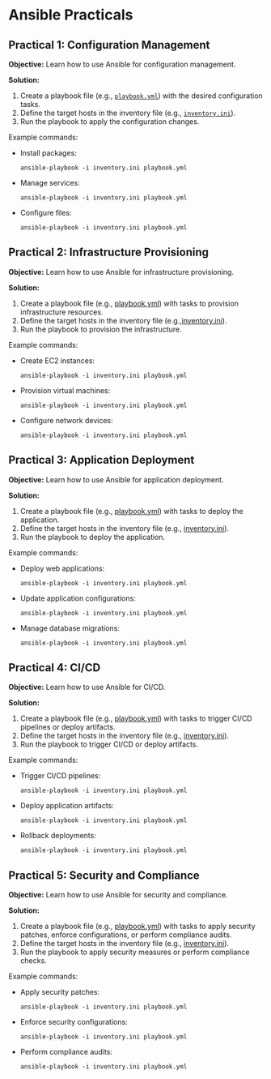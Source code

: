 # Ansible Practicals

## Practical 1: Configuration Management

**Objective:** Learn how to use Ansible for configuration management.

**Solution:**
1. Create a playbook file (e.g., [`playbook.yml`](/Day%2015/1_playbook.yaml)) with the desired configuration tasks.
2. Define the target hosts in the inventory file (e.g., [`inventory.ini`](/Day%2015/1_inventory.ini)).
3. Run the playbook to apply the configuration changes.

Example commands:
- Install packages:
  ```
  ansible-playbook -i inventory.ini playbook.yml
  ```

- Manage services:
  ```
  ansible-playbook -i inventory.ini playbook.yml
  ```

- Configure files:
  ```
  ansible-playbook -i inventory.ini playbook.yml
  ```

## Practical 2: Infrastructure Provisioning

**Objective:** Learn how to use Ansible for infrastructure provisioning.

**Solution:**
1. Create a playbook file (e.g., [playbook.yml](/Day%2015/2_playbook.yaml)) with tasks to provision infrastructure resources.
2. Define the target hosts in the inventory file (e.g.,[inventory.ini](/Day%2015/2_inventory.ini)).
3. Run the playbook to provision the infrastructure.

Example commands:
- Create EC2 instances:
  ```
  ansible-playbook -i inventory.ini playbook.yml
  ```

- Provision virtual machines:
  ```
  ansible-playbook -i inventory.ini playbook.yml
  ```

- Configure network devices:
  ```
  ansible-playbook -i inventory.ini playbook.yml
  ```

## Practical 3: Application Deployment

**Objective:** Learn how to use Ansible for application deployment.

**Solution:**
1. Create a playbook file (e.g., [playbook.yml](/Day%2015/3_playbook.yaml)) with tasks to deploy the application.
2. Define the target hosts in the inventory file (e.g., [inventory.ini](/Day%2015/3_inventory.ini)).
3. Run the playbook to deploy the application.

Example commands:
- Deploy web applications:
  ```
  ansible-playbook -i inventory.ini playbook.yml
  ```

- Update application configurations:
  ```
  ansible-playbook -i inventory.ini playbook.yml
  ```

- Manage database migrations:
  ```
  ansible-playbook -i inventory.ini playbook.yml
  ```

## Practical 4: CI/CD

**Objective:** Learn how to use Ansible for CI/CD.

**Solution:**
1. Create a playbook file (e.g., [playbook.yml](/Day%2015/4_playbook.yaml)) with tasks to trigger CI/CD pipelines or deploy artifacts.
2. Define the target hosts in the inventory file (e.g., [inventory.ini](/Day%2015/4_inventory.ini)).
3. Run the playbook to trigger CI/CD or deploy artifacts.

Example commands:
- Trigger CI/CD pipelines:
  ```
  ansible-playbook -i inventory.ini playbook.yml
  ```

- Deploy application artifacts:
  ```
  ansible-playbook -i inventory.ini playbook.yml
  ```

- Rollback deployments:
  ```
  ansible-playbook -i inventory.ini playbook.yml
  ```

## Practical 5: Security and Compliance

**Objective:** Learn how to use Ansible for security and compliance.

**Solution:**
1. Create a playbook file (e.g., [playbook.yml](/Day%2015/5_playbook.yaml)) with tasks to apply security patches, enforce configurations, or perform compliance audits.
2. Define the target hosts in the inventory file (e.g., [inventory.ini](/Day%2015/5_inventory.ini)).
3. Run the playbook to apply security measures or perform compliance checks.

Example commands:
- Apply security patches:
  ```
  ansible-playbook -i inventory.ini playbook.yml
  ```

- Enforce security configurations:
  ```
  ansible-playbook -i inventory.ini playbook.yml
  ```

- Perform compliance audits:
  ```
  ansible-playbook -i inventory.ini playbook.yml
  ```